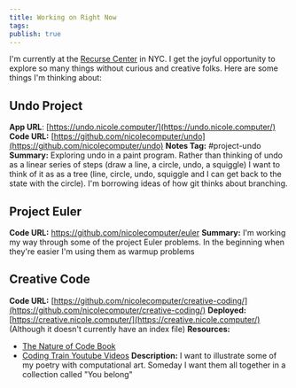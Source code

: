 ```yaml
---
title: Working on Right Now
tags: 
publish: true
---
```

I'm currently at the [Recurse Center]() in NYC. I get the joyful opportunity to explore so many things without curious and creative folks. Here are some things I'm thinking about:
## Undo Project

**App URL**: [https://undo.nicole.computer/](https://undo.nicole.computer/)
**Code URL:** [https://github.com/nicolecomputer/undo](https://github.com/nicolecomputer/undo)
**Notes Tag:** #project-undo 
**Summary:** Exploring undo in a paint program. Rather than thinking of undo as a linear series of steps (draw a line, a circle, undo, a squiggle) I want to think of it as as a tree (line, circle, undo, squiggle and I can get back to the state with the circle). I'm borrowing ideas of how git thinks about branching.

## Project Euler

**Code URL:** https://github.com/nicolecomputer/euler
**Summary:** I'm working my way through some of the project Euler problems. In the beginning when they're easier I'm using them as warmup problems

## Creative Code

**Code URL:** [https://github.com/nicolecomputer/creative-coding/](https://github.com/nicolecomputer/creative-coding/)
**Deployed:** [https://creative.nicole.computer/](https://creative.nicole.computer/) (Although it doesn't currently have an index file)
**Resources:**
- [The Nature of Code Book](https://natureofcode.com/)
- [Coding Train Youtube Videos](https://www.youtube.com/channel/UCvjgXvBlbQiydffZU7m1_aw)
**Description:** I want to illustrate some of my poetry with computational art. Someday I want them all together in a collection called "You belong"